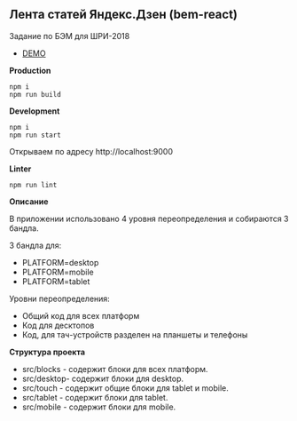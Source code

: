 Лента статей Яндекс.Дзен (bem-react)
-----------------------------------
Задание по БЭМ для ШРИ-2018

* [DEMO](https://shrouded-depths-78098.herokuapp.com/)

**Production**
```
npm i
npm run build
```
**Development**
```
npm i
npm run start
```
Открываем по адресу http://localhost:9000

**Linter**
```
npm run lint
```

**Описание**

В приложении использовано 4 уровня переопределения и собираются 3 бандла.

3 бандла для:
* PLATFORM=desktop
* PLATFORM=mobile
* PLATFORM=tablet

Уровни переопределения:
* Общий код для всех платформ
* Код для десктопов
* Код, для тач-устройств разделен на планшеты и телефоны

**Структура проекта**

* src/blocks - содержит блоки для всех платформ.
* src/desktop- содержит блоки для desktop.
* src/touch - содержит общие блоки для tablet и mobile.
* src/tablet - содержит блоки для tablet.
* src/mobile - содержит блоки для mobile.

